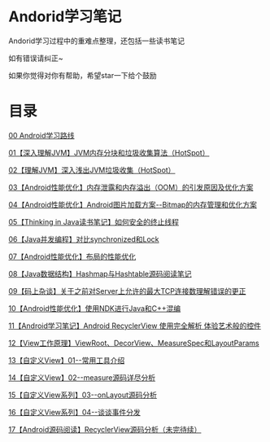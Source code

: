 # Andorid学习笔记

Andorid学习过程中的重难点整理，还包括一些读书笔记

如有错误请纠正~

如果你觉得对你有帮助，希望star一下给个鼓励


# 目录

[00 Android学习路线](https://github.com/miomin/AndroidDifficulty/blob/master/00%E3%80%90%E5%AD%A6%E4%B9%A0%E6%B8%85%E5%8D%95%E3%80%91%E6%88%91%E7%9A%84Android%E5%AD%A6%E4%B9%A0%E6%B8%85%E5%8D%95.md)

[01【深入理解JVM】JVM内存分块和垃圾收集算法（HotSpot）](https://github.com/miomin/AndroidDifficulty/blob/master/01%E3%80%90%E7%90%86%E8%A7%A3JVM%E3%80%91JVM%E5%86%85%E5%AD%98%E5%88%86%E5%9D%97%E5%92%8C%E5%9E%83%E5%9C%BE%E6%94%B6%E9%9B%86%E7%AE%97%E6%B3%95%EF%BC%88HotSpot%EF%BC%89.md)

[02【理解JVM】深入浅出JVM垃圾收集（HotSpot）](https://github.com/miomin/AndroidDifficulty/blob/master/02%E3%80%90%E7%90%86%E8%A7%A3JVM%E3%80%91%E6%B7%B1%E5%85%A5%E6%B5%85%E5%87%BAJVM%E5%9E%83%E5%9C%BE%E6%94%B6%E9%9B%86%EF%BC%88HotSpot%EF%BC%89.md)

[03【Android性能优化】内存泄露和内存溢出（OOM）的引发原因及优化方案](https://github.com/miomin/AndroidDifficulty/blob/master/03%E3%80%90Android%E6%80%A7%E8%83%BD%E4%BC%98%E5%8C%96%E3%80%91%E5%86%85%E5%AD%98%E6%B3%84%E9%9C%B2%E5%92%8C%E5%86%85%E5%AD%98%E6%BA%A2%E5%87%BA%EF%BC%88OOM%EF%BC%89%E7%9A%84%E5%BC%95%E5%8F%91%E5%8E%9F%E5%9B%A0%E5%8F%8A%E4%BC%98%E5%8C%96%E6%96%B9%E6%A1%88.md)

[04【Android性能优化】Android图片加载方案--Bitmap的内存管理和优化方案](https://github.com/miomin/AndroidDifficulty/blob/master/04%E3%80%90Android%E6%80%A7%E8%83%BD%E4%BC%98%E5%8C%96%E3%80%91Android%E5%9B%BE%E7%89%87%E5%8A%A0%E8%BD%BD%E6%96%B9%E6%A1%88--Bitmap%E7%9A%84%E5%86%85%E5%AD%98%E7%AE%A1%E7%90%86%E5%92%8C%E4%BC%98%E5%8C%96%E6%96%B9%E6%A1%88.md)

[05【Thinking in Java读书笔记】如何安全的终止线程](https://github.com/miomin/AndroidDifficulty/blob/master/05%E3%80%90Thinking%20in%20Java%E8%AF%BB%E4%B9%A6%E7%AC%94%E8%AE%B0%E3%80%91%E5%A6%82%E4%BD%95%E5%AE%89%E5%85%A8%E7%9A%84%E7%BB%88%E6%AD%A2%E7%BA%BF%E7%A8%8B.md)

[06【Java并发编程】对比synchronized和Lock](https://github.com/miomin/AndroidDifficulty/blob/master/06%E3%80%90Java%E5%B9%B6%E5%8F%91%E7%BC%96%E7%A8%8B%E3%80%91%E5%AF%B9%E6%AF%94synchronized%E5%92%8CLock.md)

[07【Android性能优化】布局的性能优化](https://github.com/miomin/AndroidDifficulty/blob/master/07%E3%80%90Android%E6%80%A7%E8%83%BD%E4%BC%98%E5%8C%96%E3%80%91%E5%B8%83%E5%B1%80%E7%9A%84%E6%80%A7%E8%83%BD%E4%BC%98%E5%8C%96.md)

[08【Java数据结构】Hashmap与Hashtable源码阅读笔记](https://github.com/miomin/AndroidDifficulty/blob/master/08%E3%80%90Java%E6%95%B0%E6%8D%AE%E7%BB%93%E6%9E%84%E3%80%91Hashmap%E4%B8%8EHashtable%E6%BA%90%E7%A0%81%E9%98%85%E8%AF%BB%E7%AC%94%E8%AE%B0.md)

[09【码上杂谈】关于之前对Server上允许的最大TCP连接数理解错误的更正](https://github.com/miomin/AndroidDifficulty/blob/master/09%E3%80%90%E7%A0%81%E4%B8%8A%E6%9D%82%E8%B0%88%E3%80%91%E5%85%B3%E4%BA%8E%E4%B9%8B%E5%89%8D%E5%AF%B9Server%E4%B8%8A%E5%85%81%E8%AE%B8%E7%9A%84%E6%9C%80%E5%A4%A7TCP%E8%BF%9E%E6%8E%A5%E6%95%B0%E7%90%86%E8%A7%A3%E9%94%99%E8%AF%AF%E7%9A%84%E6%9B%B4%E6%AD%A3.md)

[10【Android性能优化】使用NDK进行Java和C++混编](https://github.com/miomin/AndroidDifficulty/blob/master/10%E3%80%90Android%E6%80%A7%E8%83%BD%E4%BC%98%E5%8C%96%E3%80%91%E4%BD%BF%E7%94%A8NDK%E8%BF%9B%E8%A1%8CJava%E5%92%8CC%2B%2B%E6%B7%B7%E7%BC%96.md)

[11【Android学习笔记】Android RecyclerView 使用完全解析 体验艺术般的控件](https://github.com/miomin/AndroidDifficulty/blob/master/11%E3%80%90Android%E5%AD%A6%E4%B9%A0%E7%AC%94%E8%AE%B0%E3%80%91Android%20RecyclerView%20%E4%BD%BF%E7%94%A8%E5%AE%8C%E5%85%A8%E8%A7%A3%E6%9E%90%20%E4%BD%93%E9%AA%8C%E8%89%BA%E6%9C%AF%E8%88%AC%E7%9A%84%E6%8E%A7%E4%BB%B6.md)

[12【View工作原理】ViewRoot、DecorView、MeasureSpec和LayoutParams](https://github.com/miomin/AndroidDifficulty/blob/master/12%E3%80%90View%E5%B7%A5%E4%BD%9C%E5%8E%9F%E7%90%86%E3%80%91ViewRoot%E3%80%81DecorView%E3%80%81MeasureSpec%E5%92%8CLayoutParams.md)

[13【自定义View】01--常用工具介绍](https://github.com/miomin/AndroidDifficulty/blob/master/13%E3%80%90%E8%87%AA%E5%AE%9A%E4%B9%89View%E3%80%9101--%E5%B8%B8%E7%94%A8%E5%B7%A5%E5%85%B7%E4%BB%8B%E7%BB%8D.md)

[14【自定义View】02--measure源码详尽分析](https://github.com/miomin/AndroidDifficulty/blob/master/14%E3%80%90%E8%87%AA%E5%AE%9A%E4%B9%89View%E3%80%9102--measure%E6%BA%90%E7%A0%81%E8%AF%A6%E5%B0%BD%E5%88%86%E6%9E%90.md)

[15【自定义View系列】03--onLayout源码分析](https://github.com/miomin/AndroidDifficulty/blob/master/15%E3%80%90%E8%87%AA%E5%AE%9A%E4%B9%89View%E7%B3%BB%E5%88%97%E3%80%9103--onLayout%E6%BA%90%E7%A0%81%E5%88%86%E6%9E%90.md)

[16【自定义View系列】04--谈谈事件分发](https://github.com/miomin/AndroidDifficulty/blob/master/16%E3%80%90%E8%87%AA%E5%AE%9A%E4%B9%89View%E7%B3%BB%E5%88%97%E3%80%9104--%E8%B0%88%E8%B0%88%E4%BA%8B%E4%BB%B6%E5%88%86%E5%8F%91.md)

[17【Android源码阅读】RecyclerView源码分析（未完待续）](https://github.com/miomin/AndroidDifficulty/blob/master/17%E3%80%90Android%E6%BA%90%E7%A0%81%E9%98%85%E8%AF%BB%E3%80%91RecyclerView%E6%BA%90%E7%A0%81%E5%88%86%E6%9E%90%EF%BC%88%E6%9C%AA%E5%AE%8C%E5%BE%85%E7%BB%AD%EF%BC%89.md)

